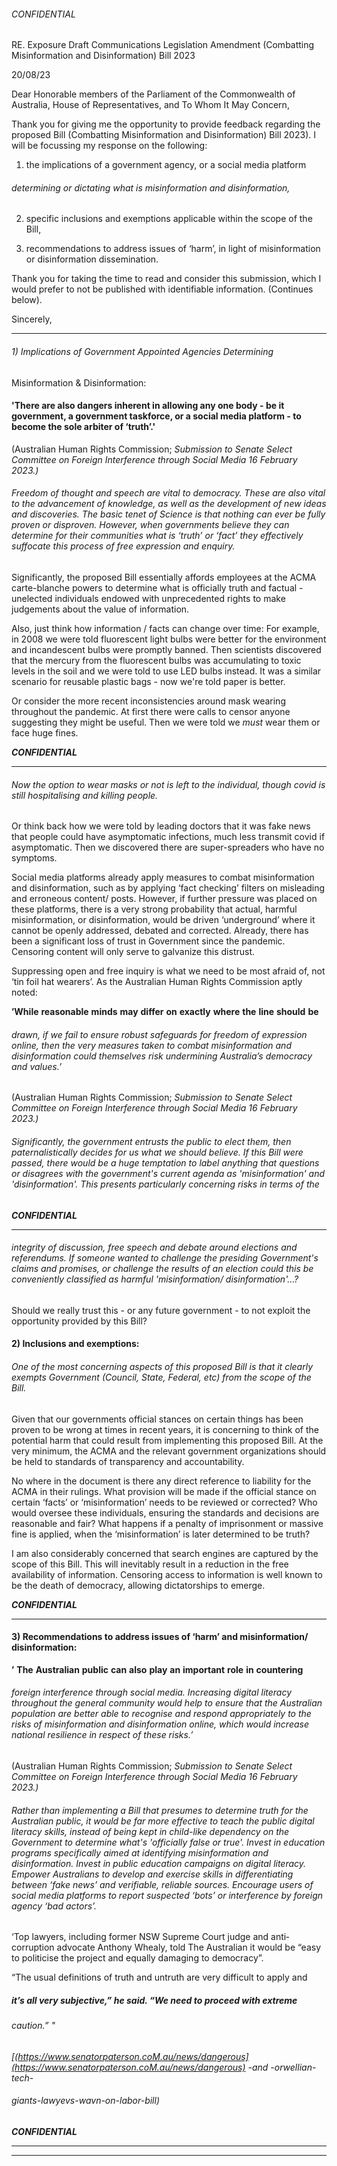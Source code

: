 ###### CONFIDENTIAL

 RE. Exposure Draft Communications Legislation Amendment (Combatting Misinformation and Disinformation) Bill 2023

 20/08/23

 Dear Honorable members of the Parliament of the Commonwealth of Australia, House of Representatives, and To Whom It May Concern,

 Thank you for giving me the opportunity to provide feedback regarding the proposed Bill (Combatting Misinformation and Disinformation) Bill 2023). I will be focussing my response on the following:

1) the implications of a government agency, or a social media platform
###### determining or dictating what is misinformation and disinformation,

 2) specific inclusions and exemptions applicable within the scope of the Bill,

 3) recommendations to address issues of ‘harm’, in light of misinformation or disinformation dissemination.

 Thank you for taking the time to read and consider this submission, which I would prefer to not be published with identifiable information. (Continues below).

 Sincerely,


-----

###### 1) Implications of Government Appointed Agencies Determining

 Misinformation & Disinformation:

#### 'There are also dangers inherent in allowing any one body - be it government, a government taskforce, or a social media platform - to become the sole arbiter of ‘truth’.'

(Australian Human Rights Commission; _Submission_ _to_ _Senate_ _Select_ _Committee_ _on_ _Foreign_
_Interference_ _through_ _Social_ _Media_ _16_ _February_ _2023.)_

###### Freedom of thought and speech are vital to democracy. These are also vital to the advancement of knowledge, as well as the development of new ideas and discoveries. The basic tenet of Science is that nothing can ever be fully proven or disproven. However, when governments believe they can determine for their communities what is ‘truth’ or ‘fact’ they effectively suffocate this process of free expression and enquiry.

 Significantly, the proposed Bill essentially affords employees at the ACMA carte-blanche powers to determine what is officially truth and factual - unelected individuals endowed with unprecedented rights to make judgements about the value of information.

 Also, just think how information / facts can change over time: For example, in 2008 we were told fluorescent light bulbs were better for the environment and incandescent bulbs were promptly banned. Then scientists discovered that the mercury from the fluorescent bulbs was accumulating to toxic levels in the soil and we were told to use LED bulbs instead. It was a similar scenario for reusable plastic bags - now we're told paper is better.

 Or consider the more recent inconsistencies around mask wearing throughout the pandemic. At first there were calls to censor anyone suggesting they might be useful. Then we were told we *must* wear them or face huge fines.

**_CONFIDENTIAL_**


-----

###### Now the option to wear masks or not is left to the individual, though covid is still hospitalising and killing people.

 Or think back how we were told by leading doctors that it was fake news that people could have asymptomatic infections, much less transmit covid if asymptomatic. Then we discovered there are super-spreaders who have no symptoms.

 Social media platforms already apply measures to combat misinformation and disinformation, such as by applying ‘fact checking’ filters on misleading and erroneous content/ posts. However, if further pressure was placed on these platforms, there is a very strong probability that actual, harmful misinformation, or disinformation, would be driven ‘underground’ where it cannot be openly addressed, debated and corrected. Already, there has been a significant loss of trust in Government since the pandemic. Censoring content will only serve to galvanize this distrust.

 Suppressing open and free inquiry is what we need to be most afraid of, not ‘tin­ foil hat wearers’. As the Australian Human Rights Commission aptly noted:

**’While** **reasonable** **minds** **may** **differ** **on** **exactly** **where** **the** **line** **should** **be**
###### drawn, if we fail to ensure robust safeguards for freedom of expression online, then the very measures taken to combat misinformation and disinformation could themselves risk undermining Australia’s democracy and values.’

(Australian Human Rights Commission; _Submission_ _to_ _Senate_ _Select_ _Committee_ _on_ _Foreign_
_Interference_ _through_ _Social_ _Media_ _16_ _February_ _2023.)_

###### Significantly, the government entrusts the public to elect them, then paternalistically decides *for us* what we should believe. If this Bill were passed, there would be a huge temptation to label anything that questions or disagrees with the government's current agenda as 'misinformation' and 'disinformation'. This presents particularly concerning risks in terms of the

**_CONFIDENTIAL_**


-----

###### integrity of discussion, free speech and debate around elections and referendums. If someone wanted to challenge the presiding Government's claims and promises, or challenge the results of an election could this be conveniently classified as harmful 'misinformation/ disinformation'...?

 Should we really trust this - or any future government - to not exploit the opportunity provided by this Bill?

#### 2) Inclusions and exemptions:

###### One of the most concerning aspects of this proposed Bill is that it clearly exempts Government (Council, State, Federal, etc) from the scope of the Bill.

 Given that our governments official stances on certain things has been proven to be wrong at times in recent years, it is concerning to think of the potential harm that could result from implementing this proposed Bill. At the very minimum, the ACMA and the relevant government organizations should be held to standards of transparency and accountability.

 No where in the document is there any direct reference to liability for the ACMA in their rulings. What provision will be made if the official stance on certain ‘facts’ or ‘misinformation’ needs to be reviewed or corrected? Who would oversee these individuals, ensuring the standards and decisions are reasonable and fair? What happens if a penalty of imprisonment or massive fine is applied, when the ‘misinformation’ is later determined to be truth?

 I am also considerably concerned that search engines are captured by the scope of this Bill. This will inevitably result in a reduction in the free availability of information. Censoring access to information is well known to be the death of democracy, allowing dictatorships to emerge.

**_CONFIDENTIAL_**


-----

#### 3) Recommendations to address issues of ‘harm’ and misinformation/ disinformation:

**’** **The** **Australian** **public** **can** **also** **play** **an** **important** **role** **in** **countering**
###### foreign interference through social media. Increasing digital literacy throughout the general community would help to ensure that the Australian population are better able to recognise and respond appropriately to the risks of misinformation and disinformation online, which would increase national resilience in respect of these risks.’

(Australian Human Rights Commission; _Submission_ _to_ _Senate_ _Select_ _Committee_ _on_ _Foreign_
_Interference_ _through_ _Social_ _Media_ _16_ _February_ _2023.)_

###### Rather than implementing a Bill that presumes to determine truth for the Australian public, it would be far more effective to teach the public digital literacy skills, instead of being kept in child-like dependency on the Government to determine what's 'officially false or true'. Invest in education programs specifically aimed at identifying misinformation and disinformation. Invest in public education campaigns on digital literacy. Empower Australians to develop and exercise skills in differentiating between ‘fake news’ and verifiable, reliable sources. Encourage users of social media platforms to report suspected ‘bots’ or interference by foreign agency ‘bad actors’.

 ‘Top lawyers, including former NSW Supreme Court judge and anti­ corruption advocate Anthony Whealy, told The Australian it would be “easy to politicise the project and equally damaging to democracy”.

 “The usual definitions of truth and untruth are very difficult to apply and
##### it’s all very subjective,” he said. “We need to proceed with extreme
###### caution.” "

_[(https://www.senatorpaterson.coM.au/news/dangerous](https://www.senatorpaterson.coM.au/news/dangerous)_ _-and_ _-orwellian-tech-_

###### giants-lawyevs-wavn-on-labor-bill)

**_CONFIDENTIAL_**


-----

-----

